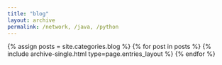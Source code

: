 ```yaml
---
title: "blog"
layout: archive
permalink: /network, /java, /python
---
```



{% assign posts = site.categories.blog %}
{% for post in posts %} {% include archive-single.html type=page.entries_layout %} {% endfor %}
